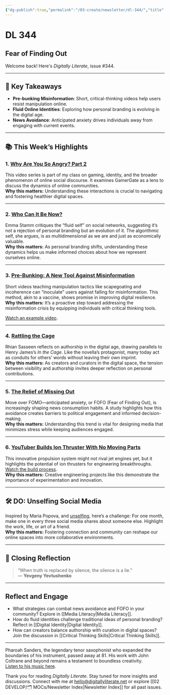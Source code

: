 ```yaml
---
{"dg-publish":true,"permalink":"/03-create/newsletter/dl-344/","title":"Fear of Finding Out","tags":["identity","misinformation","education","engineering","privacy","media"]}
---
```



# DL 344

## Fear of Finding Out

Welcome back! Here's _Digitally Literate_, issue #344.

---

## 🔖 Key Takeaways

- **Pre-bunking Misinformation**: Short, critical-thinking videos help users resist manipulation online.  
- **Fluid Online Identities**: Exploring how personal branding is evolving in the digital age.  
- **News Avoidance**: Anticipated anxiety drives individuals away from engaging with current events.  

---

## 📚 This Week’s Highlights

### 1. **[Why Are You So Angry? Part 2](https://www.youtube.com/watch?v=ExEHuNrC8yU)**  
This video series is part of my class on gaming, identity, and the broader phenomenon of online social discourse. It examines GamerGate as a lens to discuss the dynamics of online communities.  
**Why this matters:** Understanding these interactions is crucial to navigating and fostering healthier digital spaces.

---

### 2. **[Who Can It Be Now?](https://reallifemag.com/who-can-it-be-now/)**  
Emma Stamm critiques the “fluid self” on social networks, suggesting it’s not a rejection of personal branding but an evolution of it. The algorithmic self, she argues, is as multidimensional as we are and just as economically valuable.  
**Why this matters:** As personal branding shifts, understanding these dynamics helps us make informed choices about how we represent ourselves online.

---

### 3. **[Pre-Bunking: A New Tool Against Misinformation](https://apnews.com/article/technology-misinformation-eastern-europe-902f436e3a6507e8b2a223e09a22e969)**  
Short videos teaching manipulation tactics like scapegoating and incoherence can “inoculate” users against falling for misinformation. This method, akin to a vaccine, shows promise in improving digital resilience.  
**Why this matters:** It’s a proactive step toward addressing the misinformation crisis by equipping individuals with critical thinking tools.  

[Watch an example video](https://www.youtube.com/watch?v=T-yK2tQdLDw).

---

### 4. **[Rattling the Cage](https://thebaffler.com/latest/rattling-the-cage-sasseen)**  
Rhian Sasseen reflects on authorship in the digital age, drawing parallels to Henry James’s _In the Cage_. Like the novella’s protagonist, many today act as conduits for others’ words without leaving their own imprint.  
**Why this matters:** As creators and curators in the digital space, the tension between visibility and authorship invites deeper reflection on personal contributions.

---

### 5. **[The Relief of Missing Out](https://www.niemanlab.org/2022/09/the-relief-of-missing-out-anticipated-anxiety-is-a-big-reason-why-more-people-are-avoiding-the-news/)**  
Move over FOMO—anticipated anxiety, or FOFO (Fear of Finding Out), is increasingly shaping news consumption habits. A study highlights how this avoidance creates barriers to political engagement and informed decision-making.  
**Why this matters:** Understanding this trend is vital for designing media that minimizes stress while keeping audiences engaged.

---

### 6. **[YouTuber Builds Ion Thruster With No Moving Parts](https://www.thedrive.com/news/youtuber-builds-wild-looking-ion-thruster-with-no-moving-parts-and-it-actually-works)**  
This innovative propulsion system might not rival jet engines yet, but it highlights the potential of ion thrusters for engineering breakthroughs.  
[Watch the build process](https://www.youtube.com/watch?v=nrEBoPYS4ns).  
**Why this matters:** Creative engineering projects like this demonstrate the importance of experimentation and innovation.

---

## 🛠️ DO: Unselfing Social Media

Inspired by Maria Popova, and [unselfing](https://www.themarginalian.org/2019-10-21/iris-murdoch-unselfing/), here’s a challenge: For one month, make one in every three social media shares about someone else. Highlight the work, life, or art of a friend.  
**Why this matters:** Fostering connection and community can reshape our online spaces into more collaborative environments.

---

## 🌟 Closing Reflection

> “When truth is replaced by silence, the silence is a lie.”  
> — **Yevgeny Yevtushenko**

---

## Reflect and Engage

- What strategies can combat news avoidance and FOFO in your community? Explore in [[Media Literacy\|Media Literacy]].
- How do fluid identities challenge traditional ideas of personal branding? Reflect in [[Digital Identity\|Digital Identity]].  
- How can creators balance authorship with curation in digital spaces? Join the discussion in [[Critical Thinking Skills\|Critical Thinking Skills]].

---

Pharoah Sanders, the legendary tenor saxophonist who expanded the boundaries of his instrument, passed away at 81. His work with John Coltrane and beyond remains a testament to boundless creativity.  
[Listen to his music here](https://www.youtube.com/watch?v=ViweO33oo2Y).

Thank you for reading _Digitally Literate_. Stay tuned for more insights and discussions. Connect with me at [hello@digitallyliterate.net](mailto:hello@digitallyliterate.net) or explore [[02 DEVELOP/🗂️ MOCs/Newsletter Index\|Newsletter Index]] for all past issues.
